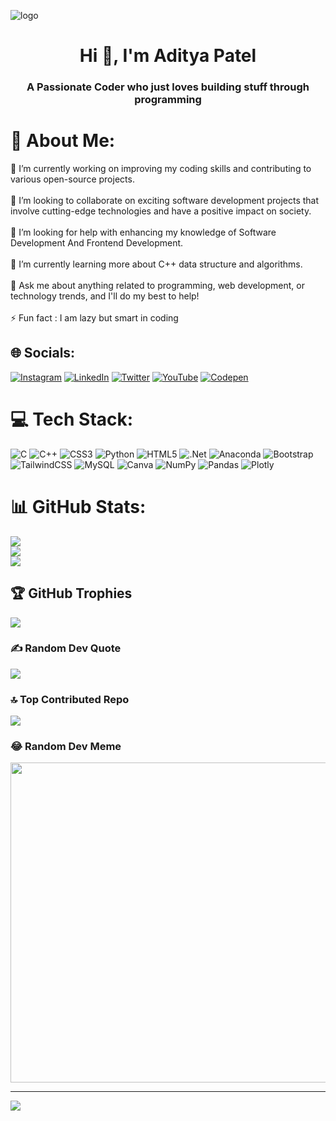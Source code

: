 ![logo]()
<h1 align="center">Hi 👋, I'm Aditya Patel</h1>
<h3 align="center">A Passionate Coder who just loves building stuff through programming</h3>

# 💫 About Me:
🔭 I’m currently working on improving my coding skills and contributing to various open-source projects.<br><br>👯 I’m looking to collaborate on exciting software development projects that involve cutting-edge technologies and have a positive impact on society.<br><br>🤝 I’m looking for help with enhancing my knowledge of Software Development And Frontend Development.<br><br>🌱 I’m currently learning more about C++ data structure and algorithms.<br><br>💬 Ask me about anything related to programming, web development, or technology trends, and I'll do my best to help!<br><br>⚡ Fun fact : I am lazy but smart in coding


## 🌐 Socials:
[![Instagram](https://img.shields.io/badge/Instagram-%23E4405F.svg?logo=Instagram&logoColor=white)](https://instagram.com/patel.aditya_ad) [![LinkedIn](https://img.shields.io/badge/LinkedIn-%230077B5.svg?logo=linkedin&logoColor=white)](https://linkedin.com/in/aditya-patel-53643b269) [![Twitter](https://img.shields.io/badge/Twitter-%231DA1F2.svg?logo=Twitter&logoColor=white)](https://twitter.com/i_am_aditya_p) [![YouTube](https://img.shields.io/badge/YouTube-%23FF0000.svg?logo=YouTube&logoColor=white)](https://youtube.com/@UC1xhpc_-F30dxAHpOeL984Q) [![Codepen](https://img.shields.io/badge/Codepen-000000?style=for-the-badge&logo=codepen&logoColor=white)](https://codepen.io/i_am_aditya09) 

# 💻 Tech Stack:
![C](https://img.shields.io/badge/c-%2300599C.svg?style=for-the-badge&logo=c&logoColor=white) ![C++](https://img.shields.io/badge/c++-%2300599C.svg?style=for-the-badge&logo=c%2B%2B&logoColor=white) ![CSS3](https://img.shields.io/badge/css3-%231572B6.svg?style=for-the-badge&logo=css3&logoColor=white) ![Python](https://img.shields.io/badge/python-3670A0?style=for-the-badge&logo=python&logoColor=ffdd54) ![HTML5](https://img.shields.io/badge/html5-%23E34F26.svg?style=for-the-badge&logo=html5&logoColor=white) ![.Net](https://img.shields.io/badge/.NET-5C2D91?style=for-the-badge&logo=.net&logoColor=white) ![Anaconda](https://img.shields.io/badge/Anaconda-%2344A833.svg?style=for-the-badge&logo=anaconda&logoColor=white) ![Bootstrap](https://img.shields.io/badge/bootstrap-%23563D7C.svg?style=for-the-badge&logo=bootstrap&logoColor=white) ![TailwindCSS](https://img.shields.io/badge/tailwindcss-%2338B2AC.svg?style=for-the-badge&logo=tailwind-css&logoColor=white) ![MySQL](https://img.shields.io/badge/mysql-%2300f.svg?style=for-the-badge&logo=mysql&logoColor=white) ![Canva](https://img.shields.io/badge/Canva-%2300C4CC.svg?style=for-the-badge&logo=Canva&logoColor=white) ![NumPy](https://img.shields.io/badge/numpy-%23013243.svg?style=for-the-badge&logo=numpy&logoColor=white) ![Pandas](https://img.shields.io/badge/pandas-%23150458.svg?style=for-the-badge&logo=pandas&logoColor=white) ![Plotly](https://img.shields.io/badge/Plotly-%233F4F75.svg?style=for-the-badge&logo=plotly&logoColor=white)
# 📊 GitHub Stats:
![](https://github-readme-stats.vercel.app/api?username=iampateladitya&theme=radical&hide_border=false&include_all_commits=true&count_private=true)<br/>
![](https://github-readme-streak-stats.herokuapp.com/?user=iampateladitya&theme=radical&hide_border=false)<br/>
![](https://github-readme-stats.vercel.app/api/top-langs/?username=iampateladitya&theme=radical&hide_border=false&include_all_commits=true&count_private=true&layout=compact)

## 🏆 GitHub Trophies
![](https://github-profile-trophy.vercel.app/?username=iampateladitya&theme=discord&no-frame=false&no-bg=true&margin-w=4)

### ✍️ Random Dev Quote
![](https://quotes-github-readme.vercel.app/api?type=horizontal&theme=radical)

### 🔝 Top Contributed Repo
![](https://github-contributor-stats.vercel.app/api?username=iampateladitya&limit=5&theme=radical&combine_all_yearly_contributions=true)

### 😂 Random Dev Meme
<img src="https://rm.up.railway.app/" width="512px"/>

---
[![](https://visitcount.itsvg.in/api?id=iampateladitya&icon=2&color=5)](https://visitcount.itsvg.in)

<!-- Proudly created with GPRM ( https://gprm.itsvg.in ) -->
